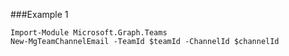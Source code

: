 ###Example 1
```
Import-Module Microsoft.Graph.Teams
New-MgTeamChannelEmail -TeamId $teamId -ChannelId $channelId
```
